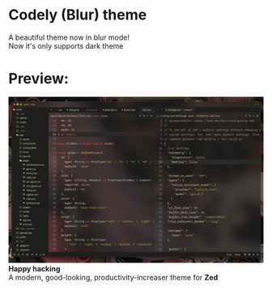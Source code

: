 # Codely (Blur) theme

A beautiful theme now in blur mode! <br/>
Now it's only supports dark theme


# Preview:
<img src="img/example1.jpg"/>
<b>Happy hacking</b> <br/>
A modern, good-looking, productivity-increaser theme for <b>Zed</b>
</p>

